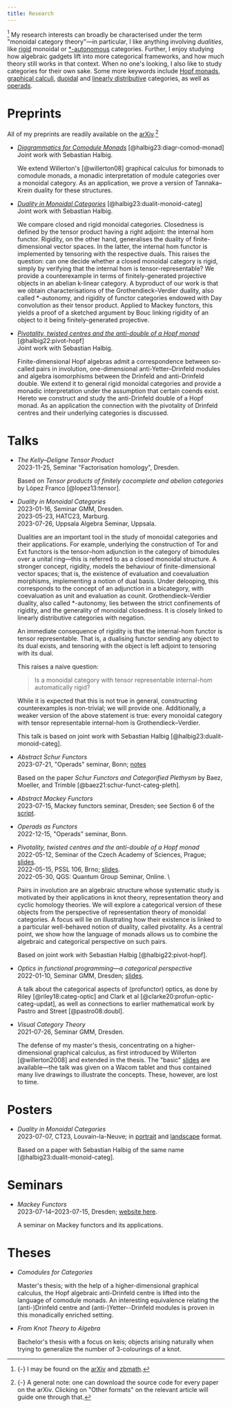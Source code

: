 ```yaml
---
title: Research
---
```

[^1] My research interests can broadly be characterised under the term
"monoidal category theory"—in particular,
I like anything involving *dualities*,
like [rigid] monoidal or [\*-autonomous] categories.
Further, I enjoy studying how algebraic gadgets lift into more categorical frameworks,
and how much theory still works in that context.
When no one's looking, I also like to study categories for their own sake.
Some more keywords include [Hopf monads], [graphical calculi], [duoidal] and [linearly distributive] categories, as well as [operads].

[Hopf monads]: https://ncatlab.org/nlab/show/Hopf+monad
[\*-autonomous]: https://ncatlab.org/nlab/show/star-autonomous+category
[duoidal]: https://ncatlab.org/nlab/show/duoidal+category
[graphical calculi]: https://ncatlab.org/nlab/show/string+diagram
[linearly distributive]: https://ncatlab.org/nlab/show/linearly+distributive+category
[operads]: https://ncatlab.org/nlab/show/string+diagram
[rigid]: https://ncatlab.org/nlab/show/rigid+monoidal+category
[zbmath]: https://zbmath.org/authors/?q=ai%3Azorman.tony

# Preprints

All of my preprints are readily available on the [arXiv].[^2]

- *[Diagrammatics for Comodule Monads]* <span class="floatright">[@halbig23:diagr-comod-monad]</span> \
   Joint work with Sebastian Halbig.

    We extend Willerton's [@willerton08] graphical calculus for bimonads
    to comodule monads, a monadic interpretation of module categories
    over a monoidal category. As an application, we prove a version of
    Tannaka–Krein duality for these structures.

- *[Duality in Monoidal Categories]* <span class="floatright">[@halbig23:dualit-monoid-categ]</span> \
   Joint work with Sebastian Halbig.

  We compare closed and rigid monoidal categories.
  Closedness is defined by the tensor product having a right adjoint:
  the internal hom functor.
  Rigidity, on the other hand, generalises the duality of finite-dimensional vector spaces.
  In the latter, the internal hom functor is implemented by tensoring with the respective duals.
  This raises the question:
  can one decide whether a closed monoidal category is rigid,
  simply by verifying that the internal hom is tensor-representable?
  We provide a counterexample in terms of finitely-generated projective objects in an abelian k-linear category.
  A byproduct of our work is that we obtain characterisations of the Grothendieck–Verdier duality,
  also called *-autonomy,
  and rigidity of functor categories endowed with Day convolution as their tensor product.
  Applied to Mackey functors,
  this yields a proof of a sketched argument by Bouc linking rigidity of an object to it being finitely-generated projective.

- *[Pivotality, twisted centres and the anti-double of a Hopf monad]* <span class="floatright">[@halbig22:pivot-hopf]</span> \
  Joint work with Sebastian Halbig.

  Finite-dimensional Hopf algebras admit a correspondence between
  so-called pairs in involution, one-dimensional anti-Yetter–Drinfeld
  modules and algebra isomorphisms between the Drinfeld and
  anti-Drinfeld double.  We extend it to general rigid monoidal
  categories and provide a monadic interpretation under the assumption
  that certain coends exist.  Hereto we construct and study the
  anti-Drinfeld double of a Hopf monad.  As an application the
  connection with the pivotality of Drinfeld centres and their
  underlying categories is discussed.

[arXiv]: https://arxiv.org/a/zorman_t_1

# Talks

- *The Kelly–Deligne Tensor Product* \
  2023-11-25, Seminar "Factorisation homology", Dresden.

  Based on *Tensor products of finitely cocomplete and abelian categories* by
  López Franco [@lopez13:tensor].

- *Duality in Monoidal Categories* \
  2023-01-16, Seminar GMM, Dresden. \
  2023-05-23, HATC23, Marburg. \
  2023-07-26, Uppsala Algebra Seminar, Uppsala.

  Dualities are an important tool in the study of monoidal categories and their applications.
  For example, underlying the construction of Tor and Ext functors
  is the tensor–hom adjunction in the category of bimodules over a unital
  ring—this is referred to as a closed monoidal structure.
  A stronger concept, rigidity, models the behaviour of finite-dimensional vector spaces;
  that is, the existence of evaluation and coevaluation morphisms,
  implementing a notion of dual basis.
  Under delooping, this corresponds to the concept of an adjunction in a bicategory,
  with coevaluation as unit and evaluation as counit.
  Grothendieck–Verdier duality,
  also called *-autonomy,
  lies between the strict confinements of rigidity,
  and the generality of monoidal closedness.
  It is closely linked to linearly distributive categories with negation.

  An immediate consequence of rigidity is that the internal-hom functor is tensor representable.
  That is, a dualising functor sending any object to its dual exists,
  and tensoring with the object is left adjoint to tensoring with its dual.

  This raises a naive question:

    > Is a monoidal category with tensor representable internal-hom automatically rigid?

  While it is expected that this is not true in general,
  constructing counterexamples is non-trivial;
  we will provide one.
  Additionally, a weaker version of the above statement is true:
  every monoidal category with tensor representable internal-hom is Grothendieck–Verdier.

  This talk is based on joint work with Sebastian Halbig [@halbig23:dualit-monoid-categ].

- *Abstract Schur Functors* \
  2023-07-21, "Operads" seminar, Bonn; [notes][slides:abstact-schur-functors]

  Based on the paper *Schur Functors and Categorified Plethysm* by Baez, Moeller, and Trimble
  [@baez21:schur-funct-categ-pleth].

- *Abstract Mackey Functors* \
  2023-07-15, Mackey functors seminar, Dresden; see Section 6 of the [script][slides:mackey-functors:handout].

- *Operads as Functors* \
  2022-12-15, "Operads" seminar, Bonn.

- *Pivotality, twisted centres and the anti-double of a Hopf monad* \
  2022-05-12, Seminar of the Czech Academy of Sciences, Prague; [slides][slides:piv:prague]. \
  2022-05-15, PSSL 106, Brno; [slides][slides:piv:brno]. \
  2022-05-30, QGS: Quantum Group Seminar, Online. \

  Pairs in involution are an algebraic structure whose systematic study
  is motivated by their applications in knot theory, representation
  theory and cyclic homology theories.  We will explore a categorical
  version of these objects from the perspective of representation theory
  of monoidal categories.  A focus will lie on illustrating how their
  existence is linked to a particular well-behaved notion of duality,
  called pivotality.  As a central point, we show how the language of
  monads allows us to combine the algebraic and categorical perspective
  on such pairs.

  Based on joint work with Sebastian Halbig [@halbig22:pivot-hopf].

- *Optics in functional programming—a categorical perspective* \
   2022-01-10, Seminar GMM, Dresden; [slides][slides:profunctor].

  A talk about the categorical aspects of (profunctor) optics, as done
  by Riley [@riley18:categ-optic] and Clark et al [@clarke20:profun-optic-categ-updat],
  as well as connections to earlier mathematical work by Pastro and Street [@pastro08:doubl].

- *Visual Category Theory* \
  2021-07-26, Seminar GMM, Dresden.

  The defense of my master's thesis, concentrating on a
  higher-dimensional graphical calculus, as first introduced by
  Willerton [@willerton2008] and extended in the thesis.  The "basic"
  [slides][slides:visual-cat] are available—the talk was given on a
  Wacom tablet and thus contained many live drawings to illustrate the
  concepts.  These, however, are lost to time.

# Posters

- *Duality in Monoidal Categories* \
  2023-07-07, CT23, Louvain-la-Neuve;
  in [portrait][ct23:portrait] and
  [landscape][ct23:landscape] format.

  Based on a paper with Sebastian Halbig of the same name [@halbig23:dualit-monoid-categ].

# Seminars

- *Mackey Functors* \
  2023-07-14–2023-07-15, Dresden; [website here][sem:mackey-functors].

  A seminar on Mackey functors and its applications.

# Theses

- *Comodules for Categories*

  Master's thesis; with the help of a higher-dimensional graphical
  calculus, the Hopf algebraic anti-Drinfeld centre is lifted into the
  language of comodule monads.  An interesting equivalence relating the
  (anti-)Drinfeld centre and (anti-)Yetter--Drinfeld modules is proven
  in this monadically enriched setting.

- *From Knot Theory to Algebra*

  Bachelor's thesis with a focus on keis; objects arising naturally when
  trying to generalize the number of 3-colourings of a knot.

[Diagrammatics for Comodule Monads]: https://arxiv.org/abs/2312.13074
[Duality in Monoidal Categories]: https://arxiv.org/abs/2301.03545
[Pivotality, twisted centres and the anti-double of a Hopf monad]: https://arxiv.org/abs/2201.05361
[ct23:landscape]: /talks/ct23-landscape.pdf
[ct23:portrait]: /talks/ct23-portrait.pdf
[sem:mackey-functors]: https://tony-zorman.com/mackey-functors
[slides:abstact-schur-functors]: /talks/abstract-schur-functors.pdf
[slides:mackey-functors:handout]: /talks/mackey-functors.pdf
[slides:piv:brno]: /talks/pivotality-in-monoidal-categories/brno.pdf
[slides:piv:prague]: /talks/pivotality-in-monoidal-categories/prague.pdf
[slides:profunctor]: /talks/profunctor-optics.pdf
[slides:visual-cat]: /talks/visual-category-theory.pdf

[^1]: {-} I may be found on the [arXiv] and [zbmath].

[^2]: {-} A general note: one can download the source code for every
          paper on the arXiv.  Clicking on "Other formats" on the
          relevant article will guide one through that.
